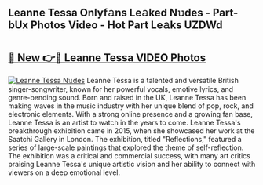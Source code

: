 ## Leanne Tessa Onlyf𝚊ns Le𝚊ked N𝚞des - Part-bUx Photos Video - Hot Part Le𝚊ks UZDWd

# <h2><a href="http://ac53638.deff.icu/?id=Leanne+Tessa">🔗 New 👉🔴 Leanne Tessa VIDEO Photos</a></h2>

[![Leanne Tessa N𝚞des](https://i.imgur.com/rIISA9y.gif)](http://ac53638.deff.icu/?id=Leanne+Tessa)
Leanne Tessa is a talented and versatile British singer-songwriter, known for her powerful vocals, emotive lyrics, and genre-bending sound. Born and raised in the UK, Leanne Tessa has been making waves in the music industry with her unique blend of pop, rock, and electronic elements. With a strong online presence and a growing fan base, Leanne Tessa is an artist to watch in the years to come. Leanne Tessa's breakthrough exhibition came in 2015, when she showcased her work at the Saatchi Gallery in London. The exhibition, titled "Reflections," featured a series of large-scale paintings that explored the theme of self-reflection. The exhibition was a critical and commercial success, with many art critics praising Leanne Tessa's unique artistic vision and her ability to connect with viewers on a deep emotional level.
